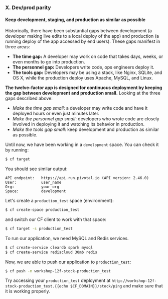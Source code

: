 ### X. Dev/prod parity
#### Keep development, staging, and production as similar as possible

Historically, there have been substantial gaps between development (a developer making live edits to a local deploy of the app) and production (a running deploy of the app accessed by end users). These gaps manifest in three areas:

* **The time gap:** A developer may work on code that takes days, weeks, or even months to go into production.
* **The personnel gap:** Developers write code, ops engineers deploy it.
* **The tools gap:** Developers may be using a stack, like Nginx, SQLite, and OS X, while the production deploy uses Apache, MySQL, and Linux.

**The twelve-factor app is designed for continuous deployment by keeping the gap between development and production small.** Looking at the three gaps described above:

* *Make the time gap small*: a developer may write code and have it deployed hours or even just minutes later.
* *Make the personnel gap small*: developers who wrote code are closely involved in deploying it and watching its behavior in production.
* *Make the tools gap small*: keep development and production as similar as possible.

Until now, we have been working in a `development` space. You can check it by running:
```sh
$ cf target
```
You should see similar output:
```
API endpoint:   https://api.run.pivotal.io (API version: 2.46.0)
User:           user_name
Org:            your-org
Space:          development
```
Let's create a `production_test` space (environment):
```sh
$ cf create-space production_test
```
and switch our CF client to work with that space:
```sh
$ cf target -s production_test
```
To run our application, we need MySQL and Redis services.
```sh
$ cf create-service cleardb spark mysql
$ cf create-service rediscloud 30mb redis
```

Now, we are able to push our application to `production_test`:
```sh
$ cf push -n workshop-12f-stock-production_test
```
Try accessing your `production_test` deployment at `http://workshop-12f-stock-production_test.{{echo $CF_DOMAIN}}/stock/ping` and make sure that it is working properly.
